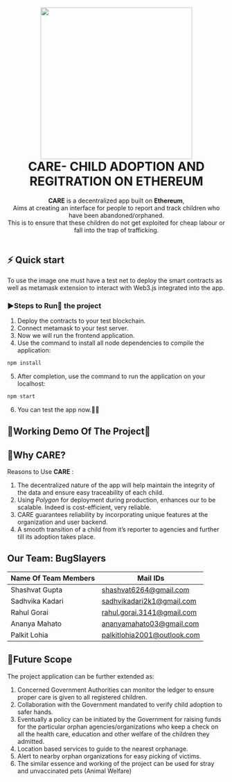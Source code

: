 <h1 align="center">
  <img src="https://o.remove.bg/downloads/b8d096ee-ad0e-436c-8c7e-03493f1109cb/child-care-logo-design-inspiration-with-love-vector--removebg-preview.png" width="350px"/><br/>
   CARE- CHILD ADOPTION AND REGITRATION ON ETHEREUM
</h1>

<p align="center"><b>CARE</b> is a decentralized app built on <b>Ethereum</b>, <br> Aims at creating an interface for people to report and track children who have been abandoned/orphaned. <br> This is to ensure that these children do not get exploited for cheap labour or fall into the trap of trafficking.<br/><br/></p>

## ⚡️ Quick start
To use the image one must have a test net to deploy the smart contracts as well as metamask extension to interact with Web3.js integrated into the app.

### :arrow_forward:Steps to Run:running: the project
<!-- 1. Clone the repository in your machine.
2. Open a terminal in the repository root folder.
3. Install dependencies for the project from the requirements.txt file by using the command. 
```bash
pip install -r requirements.txt
```
4. Since, a database file is provided in the repository, you can directly run the Django server by the command: 
```bash
python3 manage.py runserver
```
5. If in any case the Database gets damaged, deleted or changed, you must migrate the already existing migrations to a new database. Command to migrate models to a new database is: 
```bash
python3 manage.py migrate
```
6. You can return to step 4 i.e. running the server, after doing migrations.
7. After running the server, go to the URL **"127.0.0.1:8000"** to see the app running. -->
1. Deploy the contracts to your test blockchain.
2. Connect metamask to your test server.
3. Now we will run the frontend application.
4. Use the command to install all node dependencies to compile the application:
```bash
npm install
```
5. After completion, use the command to run the application on your localhost:
```bash
npm start
```
6. You can test the app now.:confetti_ball::tada:
<!-- - 📖 [Submission Document](https://docs.google.com/document/d/1CLNgayvGSYxIBk-vm8iN8L4YLoof6af-X0KcryZuZ5k/edit?usp=sharing) -->

## :construction:Working Demo Of The Project:construction:

## :bookmark_tabs:Why CARE?
Reasons to Use <b>CARE</b> :
1. The decentralized nature of the app will help maintain the integrity of the data and ensure easy traceability of each child. 
2. Using <I>Polygon</I> for deployment during production, enhances our to be scalable. Indeed is cost-efficient, very reliable.
3. CARE guarantees reliability by incorporating unique features at the organization and user backend.
4. A smooth transition of a child from it’s reporter to agencies and further till its adoption takes place.

## Our Team: BugSlayers


| Name Of Team Members | Mail IDs                    |
| -------------------- | --------------------------- |
| Shashvat Gupta       | shashvat6264@gmail.com      |
| Sadhvika Kadari      | sadhvikadari2k1@gmail.com   |
| Rahul Gorai          | rahul.gorai.3141@gmail.com  |
| Ananya Mahato        | ananyamahato03@gmail.com    |
| Palkit Lohia         | palkitlohia2001@outlook.com |

## :dart:Future Scope
The project application can be further extended as:
1. Concerned Government Authorities can monitor the ledger to ensure proper care is given to all registered children.
2. Collaboration with the Government mandated to verify child adoption to safer hands.
3. Eventually a policy can be initiated by the Government for raising funds for the particular orphan agencies/organizations who keep a check on all the health care, education and other welfare of the children they admitted. 
4. Location based services to guide to the nearest orphanage. 
5. Alert to nearby orphan organizations for easy picking of victims.
6. The similar essence and working of the project can be used for stray and unvaccinated pets (Animal Welfare)


